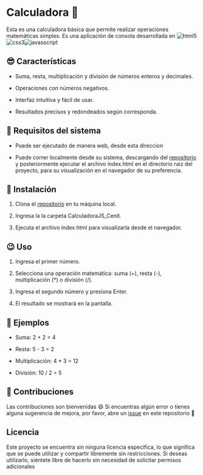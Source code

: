 
# Calculadora  🧮

  Esta es una calculadora básica que permite realizar operaciones matemáticas simples. 
  Es una aplicación de consola desarrollada en ![html5](https://img.shields.io/badge/HTML5-E34F26?style=for-the-badge&logo=html5&logoColor=white)![css3](https://img.shields.io/badge/CSS3-1572B6?style=for-the-badge&logo=css3&logoColor=white)![javasscript](https://img.shields.io/badge/JavaScript-F7DF1E?style=for-the-badge&logo=javascript&logoColor=black)
## 😎 Características

- Suma, resta, multiplicación y división de números enteros y decimales.

- Operaciones con números negativos.

- Interfaz intuitiva y fácil de usar.

- Resultados precisos y redondeados según corresponda.

  

## 🔧 Requisitos del sistema

- Puede ser ejecutado de manera web, desde esta direccion

- Puede correr localmente desde su sistema, descargando del [repositorio](https://github.com/fmontenegro0510/CalculadoraJS_Cenit.git)  y posteriormente ejecutar el archivo index.html en el directorio raiz del proyecto, para su visualización en el navegador de su preferencia.

  

## 🚀 Instalación

1. Clona el [repositorio](https://github.com/fmontenegro0510/CalculadoraJS_Cenit.git)  en tu máquina local.

2. Ingresa la la carpeta CalculadoraJS_Cenit.

3. Ejecuta el archivo index.html para visualizarla desde el navegador.

  

## 😉 Uso

1. Ingresa el primer número.

2. Selecciona una operación matemática: suma (+), resta (-), multiplicación (*) o división (/).

3. Ingresa el segundo número y presiona Enter.

4. El resultado se mostrará en la pantalla.

  

## 📓 Ejemplos

- Suma: 2 + 2 = 4

- Resta: 5 - 3 = 2

- Multiplicación: 4 * 3 = 12

- División: 10 / 2 = 5

  

## 🐞 Contribuciones

Las contribuciones son bienvenidas 😄
Si encuentras algún error o tienes alguna sugerencia de mejora, por favor, abre un [issue](https://github.com/fmontenegro0510/CalculadoraJS_Cenit/issues) en este repositorio 🐛

  

## Licencia

Este proyecto se encuentra sin ninguna licencia específica, lo que significa que se puede utilizar y compartir libremente sin restricciones. Si deseas utilizarlo, siéntete libre de hacerlo sin necesidad de solicitar permisos adicionales

